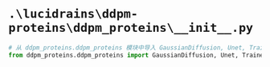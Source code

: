 # `.\lucidrains\ddpm-proteins\ddpm_proteins\__init__.py`

```py
# 从 ddpm_proteins.ddpm_proteins 模块中导入 GaussianDiffusion, Unet, Trainer 类
from ddpm_proteins.ddpm_proteins import GaussianDiffusion, Unet, Trainer
```
